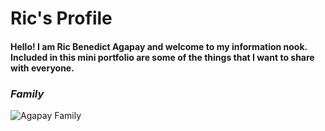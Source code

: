 # Ric's Profile

#### Hello! I am Ric Benedict Agapay and welcome to my information nook. Included in this mini portfolio are some of the things that I want to share with everyone.

### _Family_

![Agapay Family](file:///C:/Users/Ric%20Benedict%20Agapay/Downloads/IMG_20220502_233601.jpg)
